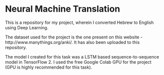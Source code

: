 # Neural Machine Translation

<p>This is a repository for my project, wherein I converted Hebrew to English using Deep Learning.</p>
<p>The dataset used for the project is the one present on this website - http://www.manythings.org/anki/. It has also been uploaded to this repository.</p> 
<p>The model I created for this task was a LSTM based sequence-to-sequence model in TensorFlow 2. 
I used the free Google Colab GPU for the project (GPU is highly recommended for this task).</p>

